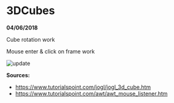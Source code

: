 # 3DCubes



**04/06/2018**

Cube rotation work

Mouse enter & click on frame work

![update](https://www.zupimages.net/up/18/23/xqmz.png)


**Sources:**

 * https://www.tutorialspoint.com/jogl/jogl_3d_cube.htm
 * https://www.tutorialspoint.com/awt/awt_mouse_listener.htm
